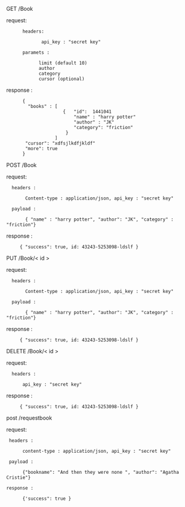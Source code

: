 
 GET /Book
 
  request:
     
          headers:

                 api_key : "secret key"

          paramets :

                limit (default 10)
                author
                category
                cursor (optional)

   response : 
    
          {
            "books" : [
                         {   "id":  1441041
                             "name" : "harry potter"
                             "author" : "JK"
                             "category": "friction"
                          }
                      ]
           "cursor": "xdfsjlkdfjkldf"
           "more": true
          }

POST /Book
   
   request:

      headers : 

           Content-type : application/json, api_key : "secret key"

      payload :

           { "name" : "harry potter", "author": "JK", "category" : "friction"}

   response : 
   
         { "success": true, id: 43243-5253098-ldslf }
         
 PUT /Book/< id >
    
   request:

      headers : 

           Content-type : application/json, api_key : "secret key"

      payload :

           { "name" : "harry potter", "author": "JK", "category" : "friction"}

   response : 
   
         { "success": true, id: 43243-5253098-ldslf }
         
         
 DELETE /Book/< id >
    
   request:

      headers : 

          api_key : "secret key"

   response : 
   
         { "success": true, id: 43243-5253098-ldslf }
    
    
    
         
         
post /requestbook

   request:
        
     headers :
        
          content-type : application/json, api_key : "secret key"
          
     payload :
       
          {"bookname": "And then they were none ", "author": "Agatha Cristie"}
          
    response :
      
          {'success": true }
              
